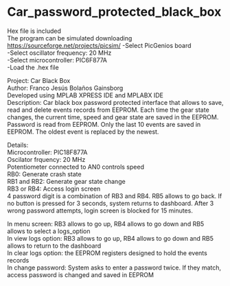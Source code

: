 # Car_password_protected_black_box
Hex file is included  
The program can be simulated downloading https://sourceforge.net/projects/picsim/
-Select PicGenios board  
-Select oscillator frequency: 20 MHz  
-Select microcontroller: PIC6F877A  
-Load the .hex file  
  
Project: Car Black Box  
Author: Franco Jesús Bolaños Gainsborg  
Developed using MPLAB XPRESS IDE and MPLABX IDE  
Description: Car black box password protected interface that allows to save, read and delete events records from EEPROM.   Each time the gear state changes, the current time, speed and gear state are saved in the EEPROM. Password is read from EEPROM. Only the last 10 events are saved in EEPROM. The oldest event is replaced by the newest.  
  
Details:  
Microcontroller: PIC18F877A  
Oscilator frquency: 20 MHz  
Potentiometer connected to AN0 controls speed  
RB0: Generate crash state  
RB1 and RB2: Generate gear state change  
RB3 or RB4: Access login screen  
4 password digit is a combination of RB3 and RB4. RB5 allows to go back. If no button is pressed for 3 seconds, system returns to dashboard. After 3 wrong password attempts, login screen is blocked for 15 minutes.  

In menu screen: RB3 allows to go up, RB4 allows to go down and RB5 allows to select a logs_option  
In view logs option: RB3 allows to go up, RB4 allows to go down and RB5 allows to return to the dashboard  
In clear logs option: the EEPROM registers designed to hold the events records  
In change password: System asks to enter a password twice. If they match, access password is changed and saved in EEPROM  
